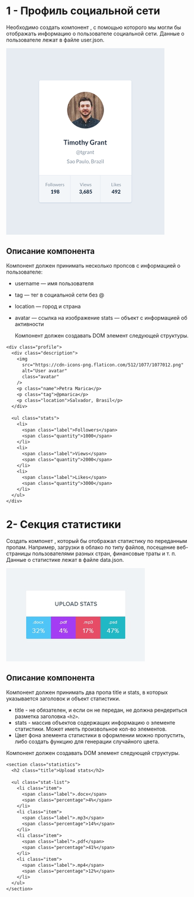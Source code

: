 # 1 - Профиль социальной сети

Необходимо создать компонент <Profile>, с помощью которого мы могли бы
отображать информацию о пользователе социальной сети. Данные о пользователе
лежат в файле user.json.

![Screenshot](./public/social-profile.png)

## Описание компонента <Profile>

Компонент должен принимать несколько пропсов с информацией о пользователе:

- username — имя пользователя
- tag — тег в социальной сети без @
- location — город и страна
- avatar — ссылка на изображение stats — объект с информацией об активности

  Компонент должен создавать DOM элемент следующей структуры.

```
<div class="profile">
  <div class="description">
    <img
      src="https://cdn-icons-png.flaticon.com/512/1077/1077012.png"
      alt="User avatar"
      class="avatar"
    />
    <p class="name">Petra Marica</p>
    <p class="tag">@pmarica</p>
    <p class="location">Salvador, Brasil</p>
  </div>

  <ul class="stats">
    <li>
      <span class="label">Followers</span>
      <span class="quantity">1000</span>
    </li>
    <li>
      <span class="label">Views</span>
      <span class="quantity">2000</span>
    </li>
    <li>
      <span class="label">Likes</span>
      <span class="quantity">3000</span>
    </li>
  </ul>
</div>
```

# 2- Секция статистики

Создать компонет <Statistics>, который бы отображал статистику по переданным
пропам. Например, загрузки в облако по типу файлов, посещение веб-страницы
пользователями разных стран, финансовые траты и т. п. Данные о статистике лежат
в файле data.json.

![Screenshot](./public/statistics.jpeg)

## Описание компонента <Statistics>

Компонент должен принимать два пропа title и stats, в которых указывается
заголовок и объект статистики.

- title - не обязателен, и если он не передан, не должна рендериться разметка
  заголовка `<h2>`.
- stats - массив объектов содержащих информацию о элементе статистики. Может
  иметь произвольное кол-во элементов.
- Цвет фона элемента статистики в оформлении можно пропустить, либо создать
  функцию для генерации случайного цвета.

Компонент должен создавать DOM элемент следующей структуры.

```
<section class="statistics">
  <h2 class="title">Upload stats</h2>

  <ul class="stat-list">
    <li class="item">
      <span class="label">.docx</span>
      <span class="percentage">4%</span>
    </li>
    <li class="item">
      <span class="label">.mp3</span>
      <span class="percentage">14%</span>
    </li>
    <li class="item">
      <span class="label">.pdf</span>
      <span class="percentage">41%</span>
    </li>
    <li class="item">
      <span class="label">.mp4</span>
      <span class="percentage">12%</span>
    </li>
  </ul>
</section>
```
